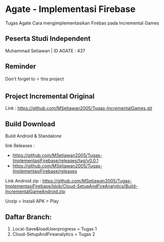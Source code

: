 # Agate - Implementasi Firebase

Tugas Agate Cara mengimplementasikan Firebas pada Incremental Games

## Peserta Studi Independent

Muhammad Setiawan | ID AGATE : 437

## Reminder

Don't forget to ⭐️ this project

## Project Incremental Original

Link : https://github.com/MSetiawan2005/Tugas-IncrementalGames.git

## Build Download

Build Android & Standalone

link Releases : 

- https://github.com/MSetiawan2005/Tugas-ImplementasiFirebase/releases/tag/v0.0.1 
- https://github.com/MSetiawan2005/Tugas-ImplementasiFirebase/releases

Link Android.zip : https://github.com/MSetiawan2005/Tugas-ImplementasiFirebase/blob/Cloud-SetupAndFireAnalytics/Build-IncrementalGameAndroid.zip

Unzip > Install APK > Play

## Daftar Branch:

1. Local-Save&loadUserprogress = Tugas 1
2. Cloud-SetupAndFireanalytics = Tugas 2